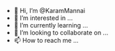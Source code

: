 - 👋 Hi, I’m @KaramMannai
- 👀 I’m interested in ...
- 🌱 I’m currently learning ...
- 💞️ I’m looking to collaborate on ...
- 📫 How to reach me ...

<!---
KaramMannai/KaramMannai is a ✨ special ✨ repository because its `README.md` (this file) appears on your GitHub profile.
You can click the Preview link to take a look at your changes.
--->
